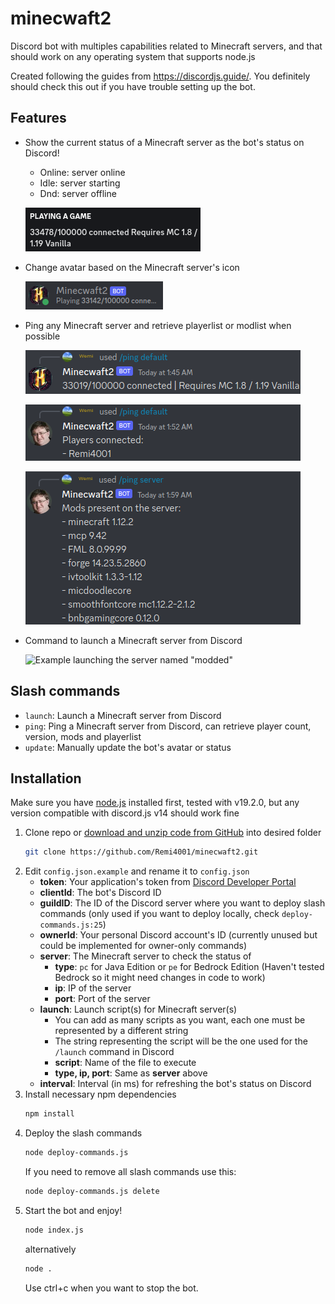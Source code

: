 # minecwaft2

Discord bot with multiples capabilities related to Minecraft servers, and that should work on any operating system that supports node.js

Created following the guides from https://discordjs.guide/. You definitely should check this out if you have trouble setting up the bot.

## Features

- Show the current status of a Minecraft server as the bot's status on Discord!
    - Online: server online
    - Idle: server starting
    - Dnd: server offline

    ![](img/status.png "Example using mc.hypixel.net as the server")
- Change avatar based on the Minecraft server's icon

    ![](img/avatar.png "Example using mc.hypixel.net as the server")
- Ping any Minecraft server and retrieve playerlist or modlist when possible

    ![](img/ping1.png "Example of /ping default using mc.hypixel.net as the default server")

    ![](img/ping2.png "Example of playerlist")

    ![](img/ping3.png "Example of modlist")
- Command to launch a Minecraft server from Discord

    ![](img/launch.png "Example launching the server named \"modded\"")

## Slash commands
- `launch`: Launch a Minecraft server from Discord
- `ping`: Ping a Minecraft server from Discord, can retrieve player count, version, mods and playerlist
- `update`: Manually update the bot's avatar or status

## Installation

Make sure you have [node.js](https://nodejs.org/) installed first, tested with v19.2.0, but any version compatible with discord.js v14 should work fine

1. Clone repo or [download and unzip code from GitHub](https://github.com/Remi4001/minecwaft2/archive/refs/heads/main.zip) into desired folder
    ```sh
    git clone https://github.com/Remi4001/minecwaft2.git
    ```
2. Edit `config.json.example` and rename it to `config.json`
    - **token**: Your application's token from [Discord Developer Portal](https://discord.com/developers/applications)
    - **clientId**: The bot's Discord ID
    - **guildID**: The ID of the Discord server where you want to deploy slash commands (only used if you want to deploy locally, check `deploy-commands.js:25`)
    - **ownerId**: Your personal Discord account's ID (currently unused but could be implemented for owner-only commands)
    - **server**: The Minecraft server to check the status of
        - **type**: `pc` for Java Edition or `pe` for Bedrock Edition (Haven't tested Bedrock so it might need changes in code to work)
        - **ip**: IP of the server
        - **port**: Port of the server
    - **launch**: Launch script(s) for Minecraft server(s)
        - You can add as many scripts as you want, each one must be represented by a different string
        - The string representing the script will be the one used for the `/launch` command in Discord
        - **script**: Name of the file to execute
        - **type, ip, port**: Same as **server** above
    - **interval**: Interval (in ms) for refreshing the bot's status on Discord
3. Install necessary npm dependencies
    ```sh
    npm install
    ```
4. Deploy the slash commands
    ```sh
    node deploy-commands.js
    ```     
    If you need to remove all slash commands use this:
    ```sh
    node deploy-commands.js delete
    ```
5. Start the bot and enjoy!
    ```sh
    node index.js
    ```
    alternatively
    ```sh
    node .
    ```
    Use ctrl+c when you want to stop the bot.
